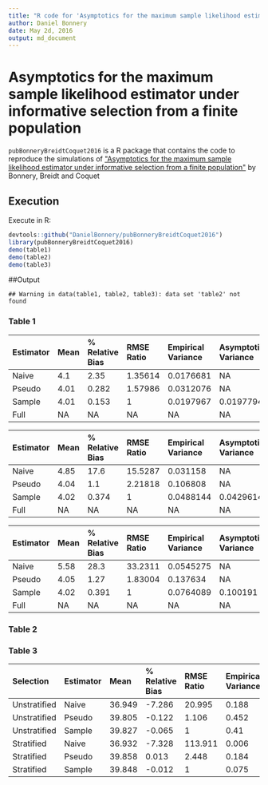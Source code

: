 ```yaml
---
title: "R code for 'Asymptotics for the maximum sample likelihood estimator under informative selection from a finite population'"
author: Daniel Bonnery
date: May 2d, 2016
output: md_document
---
```



# Asymptotics for the maximum sample likelihood estimator under informative selection from a finite population

`pubBonneryBreidtCoquet2016` is a R package that contains the code to reproduce the simulations of ["Asymptotics for the maximum sample likelihood estimator under informative selection from a finite population"](http://www.e-publications.org/ims/submission/BEJ/user/submissionFile/23537?confirm=3b2ff5b3) by Bonnery, Breidt and Coquet

## Execution
Execute in R:

```r
devtools::github("DanielBonnery/pubBonneryBreidtCoquet2016")
library(pubBonneryBreidtCoquet2016)
demo(table1)
demo(table2)
demo(table3)
```

##Output



```
## Warning in data(table1, table2, table3): data set 'table2' not found
```
                                                                                                
### Table 1


|Estimator |Mean |% Relative Bias |RMSE Ratio |Empirical Variance |Asymptotic Variance |
|:---------|:----|:---------------|:----------|:------------------|:-------------------|
|Naive     |4.1  |2.35            |1.35614    |0.0176681          |NA                  |
|Pseudo    |4.01 |0.282           |1.57986    |0.0312076          |NA                  |
|Sample    |4.01 |0.153           |1          |0.0197967          |0.0197794           |
|Full      |NA   |NA              |NA         |NA                 |NA                  |



|Estimator |Mean |% Relative Bias |RMSE Ratio |Empirical Variance |Asymptotic Variance |
|:---------|:----|:---------------|:----------|:------------------|:-------------------|
|Naive     |4.85 |17.6            |15.5287    |0.031158           |NA                  |
|Pseudo    |4.04 |1.1             |2.21818    |0.106808           |NA                  |
|Sample    |4.02 |0.374           |1          |0.0488144          |0.0429614           |
|Full      |NA   |NA              |NA         |NA                 |NA                  |



|Estimator |Mean |% Relative Bias |RMSE Ratio |Empirical Variance |Asymptotic Variance |
|:---------|:----|:---------------|:----------|:------------------|:-------------------|
|Naive     |5.58 |28.3            |33.2311    |0.0545275          |NA                  |
|Pseudo    |4.05 |1.27            |1.83004    |0.137634           |NA                  |
|Sample    |4.02 |0.391           |1          |0.0764089          |0.100191            |
|Full      |NA   |NA              |NA         |NA                 |NA                  |

### Table 2




### Table 3


|Selection    |Estimator |Mean   |% Relative Bias |RMSE Ratio |Empirical Variance |Average Estimated Variance |Variance Ratio |
|:------------|:---------|:------|:---------------|:----------|:------------------|:--------------------------|:--------------|
|Unstratified |Naive     |36.949 |-7.286          |20.995     |0.188              |0.186                      |0.989          |
|Unstratified |Pseudo    |39.805 |-0.122          |1.106      |0.452              |0.419                      |0.926          |
|Unstratified |Sample    |39.827 |-0.065          |1          |0.41               |0.388                      |0.945          |
|Stratified   |Naive     |36.932 |-7.328          |113.911    |0.006              |0.188                      |30.271         |
|Stratified   |Pseudo    |39.858 |0.013           |2.448      |0.184              |0.169                      |0.923          |
|Stratified   |Sample    |39.848 |-0.012          |1          |0.075              |0.066                      |0.886          |
